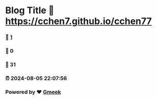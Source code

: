 # Blog Title :link: https://cchen7.github.io/cchen77 
### :page_facing_up: [1](https://cchen7.github.io/cchen77/tag.html) 
### :speech_balloon: 0 
### :hibiscus: 31 
### :alarm_clock: 2024-08-05 22:07:56 
### Powered by :heart: [Gmeek](https://github.com/Meekdai/Gmeek)

